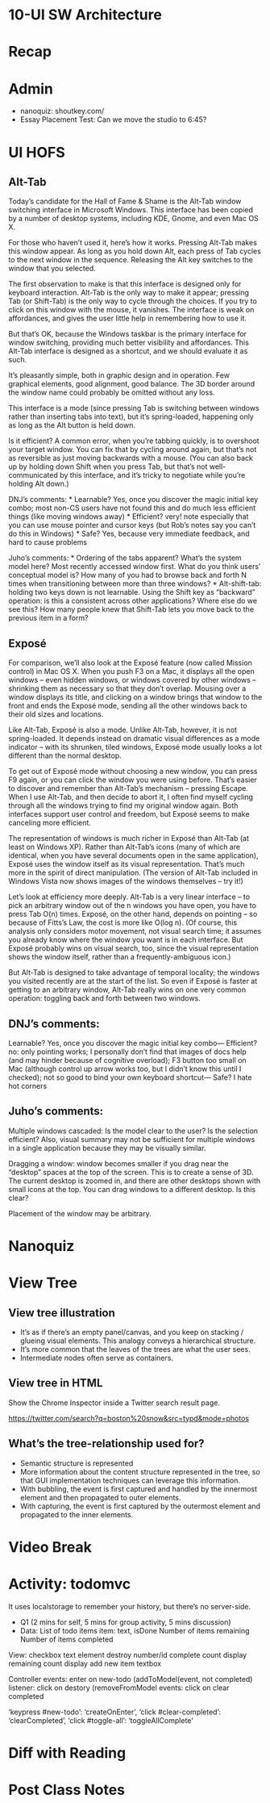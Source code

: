 # 10-UI SW Architecture


# Recap


# Admin
- nanoquiz: shoutkey.com/
- Essay Placement Test: Can we move the studio to 6:45?

# UI HOFS

## Alt-Tab

Today’s candidate for the Hall of Fame & Shame is the Alt-Tab window switching interface in Microsoft Windows. This interface has been copied by a number of desktop systems, including KDE, Gnome, and even Mac OS X.

For those who haven’t used it, here’s how it works. Pressing Alt-Tab makes this window appear. As long as you hold down Alt, each press of Tab cycles to the next window in the sequence. Releasing the Alt key switches to the window that you selected.

The first observation to make is that this interface is designed only for keyboard interaction. Alt-Tab is the only way to make it appear; pressing Tab (or Shift-Tab) is the only way to cycle through the choices. If you try to click on this window with the mouse, it vanishes. The interface is weak on affordances, and gives the user little help in remembering how to use it.

But that’s OK, because the Windows taskbar is the primary interface for window switching, providing much better visibility and affordances. This Alt-Tab interface is designed as a shortcut, and we should evaluate it as such.

It’s pleasantly simple, both in graphic design and in operation. Few graphical elements, good alignment, good balance. The 3D border around the window name could probably be omitted without any loss.

This interface is a mode (since pressing Tab is switching between windows rather than inserting tabs into text), but it’s spring-loaded, happening only as long as the Alt button is held down.

Is it efficient? A common error, when you’re tabbing quickly, is to overshoot your target window. You can fix that by cycling around again, but that’s not as reversible as just moving backwards with a mouse. (You can also back up by holding down Shift when you press Tab, but that’s not well-communicated by this interface, and it’s tricky to negotiate while you’re holding Alt down.)

DNJ’s comments: * Learnable? Yes, once you discover the magic initial key combo; most non-CS users have not found this and do much less efficient things (like moving windows away) * Efficient? very! note especially that you can use mouse pointer and cursor keys (but Rob’s notes say you can’t do this in Windows) * Safe? Yes, because very immediate feedback, and hard to cause problems

Juho’s comments: * Ordering of the tabs apparent? What’s the system model here? Most recently accessed window first. What do you think users’ conceptual model is? How many of you had to browse back and forth N times when transitioning between more than three windows? * Alt-shift-tab: holding two keys down is not learnable. Using the Shift key as “backward” operation: is this a consistent across other applications? Where else do we see this? How many people knew that Shift-Tab lets you move back to the previous item in a form?

## Exposé
For comparison, we’ll also look at the Exposé feature (now called Mission control) in Mac OS X. When you push F3 on a Mac, it displays all the open windows – even hidden windows, or windows covered by other windows – shrinking them as necessary so that they don’t overlap. Mousing over a window displays its title, and clicking on a window brings that window to the front and ends the Exposé mode, sending all the other windows back to their old sizes and locations.

Like Alt-Tab, Exposé is also a mode. Unlike Alt-Tab, however, it is not spring-loaded. It depends instead on dramatic visual differences as a mode indicator – with its shrunken, tiled windows, Exposé mode usually looks a lot different than the normal desktop.

To get out of Exposé mode without choosing a new window, you can press F9 again, or you can click the window you were using before. That’s easier to discover and remember than Alt-Tab’s mechanism – pressing Escape. When I use Alt-Tab, and then decide to abort it, I often find myself cycling through all the windows trying to find my original window again. Both interfaces support user control and freedom, but Exposé seems to make canceling more efficient.

The representation of windows is much richer in Exposé than Alt-Tab (at least on Windows XP). Rather than Alt-Tab’s icons (many of which are identical, when you have several documents open in the same application), Exposé uses the window itself as its visual representation. That’s much more in the spirit of direct manipulation. (The version of Alt-Tab included in Windows Vista now shows images of the windows themselves – try it!)

Let’s look at efficiency more deeply. Alt-Tab is a very linear interface – to pick an arbitrary window out of the n windows you have open, you have to press Tab O(n) times. Exposé, on the other hand, depends on pointing – so because of Fitts’s Law, the cost is more like O(log n). (Of course, this analysis only considers motor movement, not visual search time; it assumes you already know where the window you want is in each interface. But Exposé probably wins on visual search, too, since the visual representation shows the window itself, rather than a frequently-ambiguous icon.)

But Alt-Tab is designed to take advantage of temporal locality; the windows you visited recently are at the start of the list. So even if Exposé is faster at getting to an arbitrary window, Alt-Tab really wins on one very common operation: toggling back and forth between two windows.

## DNJ’s comments:

Learnable? Yes, once you discover the magic initial key combo— Efficient? no: only pointing works; I personally don’t find that images of docs help (and may hinder because of cognitive overload); F3 button too small on Mac (although control up arrow works too, but I didn’t know this until I checked); not so good to bind your own keyboard shortcut— Safe? I hate hot corners

## Juho’s comments:

Multiple windows cascaded: Is the model clear to the user? Is the selection efficient? Also, visual summary may not be sufficient for multiple windows in a single application because they may be visually similar.

Dragging a window: window becomes smaller if you drag near the “desktop” spaces at the top of the screen. This is to create a sense of 3D. The current desktop is zoomed in, and there are other desktops shown with small icons at the top. You can drag windows to a different desktop. Is this clear?

Placement of the window may be arbitrary.

# Nanoquiz


# View Tree

## View tree illustration
- It’s as if there’s an empty panel/canvas, and you keep on stacking / glueing visual elements. This analogy conveys a hierarchical structure.
- It’s more common that the leaves of the trees are what the user sees.
- Intermediate nodes often serve as containers.

## View tree in HTML
Show the Chrome Inspector inside a Twitter search result page.

https://twitter.com/search?q=boston%20snow&src=typd&mode=photos

## What’s the tree-relationship used for?
- Semantic structure is represented
- More information about the content structure represented in the tree, so that GUI implementation techniques can leverage this information.
- With bubbling, the event is first captured and handled by the innermost element and then propagated to outer elements.
- With capturing, the event is first captured by the outermost element and propagated to the inner elements.


# Video Break


# Activity: todomvc

It uses localstorage to remember your history, but there’s no server-side.

- Q1 (2 mins for self, 5 mins for group activity, 5 mins discussion)
- Data: List of todo items item: text, isDone Number of items remaining Number of items completed

View: checkbox text element destroy number/id complete count display remaining count display add new item textbox

Controller events: enter on new-todo (addToModel(event, not completed) listener: click on destory (removeFromModel events: click on clear completed

‘keypress #new-todo’: ‘createOnEnter’, ‘click #clear-completed’: ‘clearCompleted’, ‘click #toggle-all’: ‘toggleAllComplete’

# Diff with Reading


# Post Class Notes



